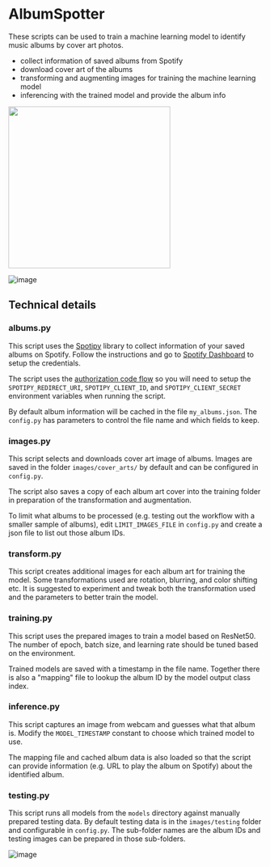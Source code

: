 # AlbumSpotter

These scripts can be used to train a machine learning model to
identify music albums by cover art photos.

- collect information of saved albums from Spotify
- download cover art of the albums
- transforming and augmenting images for training the machine learning model
- inferencing with the trained model and provide the album info

<img src="https://github.com/user-attachments/assets/6550386e-7e38-4d89-8411-4d66b7777e53" width="320">
<br/>

![image](https://github.com/user-attachments/assets/953b7b33-0e87-4d83-8b8d-288dfea7fbec)

## Technical details

### albums.py

This script uses the [Spotipy](https://spotipy.readthedocs.io/) library to
collect information of your saved albums on Spotify. Follow the instructions
and go to
[Spotify Dashboard](https://developer.spotify.com/dashboard/applications) to
setup the credentials.

The script uses the
[authorization code flow](https://spotipy.readthedocs.io/en/2.24.0/#authorization-code-flow)
so you will need to setup the `SPOTIPY_REDIRECT_URI`, `SPOTIPY_CLIENT_ID`,
and `SPOTIPY_CLIENT_SECRET` environment variables when running the script.

By default album information will be cached in the file `my_albums.json`.
The `config.py` has parameters to control the file name and which fields to
keep.


### images.py

This script selects and downloads cover art image of albums. Images are
saved in the folder `images/cover_arts/` by default and can be configured in
`config.py`.

The script also saves a copy of each album art cover into the
training folder in preparation of the transformation and augmentation.

To limit what albums to be processed (e.g. testing out the workflow with a
smaller sample of albums), edit `LIMIT_IMAGES_FILE` in
`config.py` and create a json file to list out those album IDs.


### transform.py

This script creates additional images for each album art for training the
model. Some transformations used are rotation, blurring, and color shifting etc.
It is suggested to experiment and tweak both the transformation used and the
parameters to better train the model.


### training.py

This script uses the prepared images to train a model based on ResNet50.
The number of epoch, batch size, and learning rate should be tuned based
on the environment.

Trained models are saved with a timestamp in the file name. Together there is
also a "mapping" file to lookup the album ID by the model output class index.


### inference.py

This script captures an image from webcam and guesses what that album is. Modify
the `MODEL_TIMESTAMP` constant to choose which trained model to use.

The mapping file and cached album data is also loaded so that the script can
provide information (e.g. URL to play the album on Spotify) about the
identified album.


### testing.py

This script runs all models from the `models` directory against manually prepared 
testing data. By default testing data is in the `images/testing` folder and 
configurable in `config.py`. The sub-folder names are the album IDs and testing
images can be prepared in those sub-folders.

![image](https://github.com/user-attachments/assets/9ef37225-b583-4146-bf1a-4f557341abdd)


